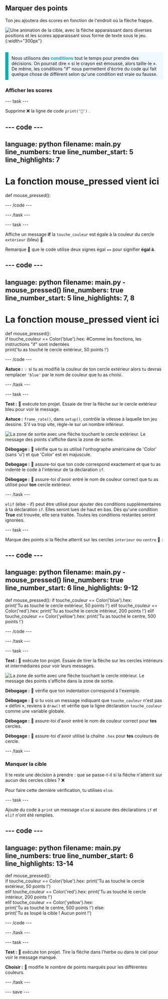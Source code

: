 ## Marquer des points

<div style="display: flex; flex-wrap: wrap">
<div style="flex-basis: 200px; flex-grow: 1; margin-right: 15px;">
Ton jeu ajoutera des scores en fonction de l'endroit où la flèche frappe.
</div>
<div>

![Une animation de la cible, avec la flèche apparaissant dans diverses positions et les scores apparaissant sous forme de texte sous le jeu.](images/points-scored.gif){:width="300px"}

</div>
</div>

<p style="border-left: solid; border-width:10px; border-color: #0faeb0; background-color: aliceblue; padding: 10px;">
Nous utilisons des <span style="color: #0faeb0; font-weight: bold;"> conditions</span> tout le temps pour prendre des décisions. On pourrait dire « si le crayon est émoussé, alors taille-le ». De même, les conditions "if" nous permettent d'écrire du code qui fait quelque chose de différent selon qu'une condition est vraie ou fausse.
</p>

### Afficher les scores

--- task ---

Supprime ❌ la ligne de code `print('🎯')` .

--- code ---
---
language: python
filename: main.py
line_numbers: true
line_number_start: 5
line_highlights: 7
---
# La fonction mouse_pressed vient ici
def mouse_pressed():


--- /code ---

--- /task ---

--- task ---

Affiche un message **if** la `touche_couleur` est égale à la couleur du cercle `extérieur` (bleu) 🎯.

Remarque 👀 que le code utilise deux signes égal `==` pour signifier **égal à**.

--- code ---
---
language: python
filename: main.py - mouse_pressed()
line_numbers: true
line_number_start: 5
line_highlights: 7, 8
---

# La fonction mouse_pressed vient ici
def mouse_pressed():     
    if touche_couleur == Color('blue').hex: #Comme les fonctions, les instructions "if" sont indentées   
        print('tu as touché le cercle extérieur, 50 points !') 

--- /code ---

**Astuce :** 💡 si tu as modifié la couleur de ton cercle extérieur alors tu devras remplacer `'blue'` par le nom de couleur que tu as choisi.

--- /task ---

--- task ---

**Test :** 🔄 exécute ton projet. Essaie de tirer la flèche sur le cercle extérieur bleu pour voir le message.

**Astuce :** `frame_rate()`, dans `setup()`, contrôle la vitesse à laquelle ton jeu dessine. S'il va trop vite, règle-le sur un nombre inférieur.

![La zone de sortie avec une flèche touchant le cercle extérieur. Le message des points s'affiche dans la zone de sortie.](images/blue-points.png)

**Débogage :** 🐞 vérifie que tu as utilisé l'orthographe américaine de 'Color' (sans 'u') et que 'Color' est en majuscule.

**Debogage :** 🐞 assure-toi que ton code correspond exactement et que tu as indenté le code à l'intérieur de ta déclaration `if`.

**Débogage :** 🐞 assure-toi d'avoir entré le nom de couleur correct que tu as utilisé pour **ton** cercle extérieur.

--- /task ---

`elif` (else - if) peut être utilisé pour ajouter des conditions supplémentaires à ta déclaration `if`. Elles seront lues de haut en bas. Dès qu'une condition **True** est trouvée, elle sera traitée. Toutes les conditions restantes seront ignorées.

--- task ---

Marque des points si la flèche atterrit sur les cercles `interieur` ou `centre` 🎯 :

--- code ---
---
language: python
filename: main.py - mouse_pressed()
line_numbers: true
line_number_start: 6
line_highlights: 9-12
---

def mouse_pressed():
    if touche_couleur == Color('blue').hex:   
        print('Tu as touché le cercle extérieur, 50 points !')
    elif touche_couleur == Color('red').hex:
        print('Tu as touché le cercle intérieur, 200 points !')
    elif touche_couleur == Color('yellow').hex:
        print('Tu as touché le centre, 500 points !')

--- /code ---

--- /task ---

--- task ---

**Test :** 🔄 exécute ton projet. Essaie de tirer la flèche sur les cercles intérieurs et intermédiaires pour voir leurs messages.

![La zone de sortie avec une flèche touchant le cercle intérieur. Le message des points s'affiche dans la zone de sortie.](images/yellow-points.png)

**Débogage :** 🐞 vérifie que ton indentation correspond à l'exemple.

**Débogage :** 🐞 si tu vois un message indiquant que `touche_couleur` n'est pas « défini », reviens à `draw()` et vérifie que la ligne déclaration `touche_couleur` comme une variable globale.

**Débogage :** 🐞 assure-toi d'avoir entré le nom de couleur correct pour **tes** cercles.

**Débogage :** 🐞 assure-toi d'avoir utilisé la chaîne `.hex` pour **tes** couleurs de cercle.

--- /task ---

### Manquer la cible

Il te reste une décision à prendre : que se passe-t-il si la flèche n'atterrit sur aucun des cercles cibles ? ❌

Pour faire cette dernière vérification, tu utilises `else`.

--- task ---

Ajoute du code à `print` un message `else` si aucune des déclarations `if` et `elif` n'ont été remplies.

--- code ---
---
language: python
filename: main.py
line_numbers: true
line_number_start: 6
line_highlights: 13-14
---

def mouse_pressed():    
    if touche_couleur == Color('blue').hex: 
        print('Tu as touché le cercle extérieur, 50 points !')   
    elif touche_couleur == Color('red').hex: 
        print('Tu as touché le cercle intérieur, 200 points !')   
    elif touche_couleur == Color('yellow').hex:   
        print('Tu as touché le centre, 500 points !')
    else:   
       print('Tu as loupé la cible ! Aucun point !')

--- /code ---

--- /task ---

--- task ---

**Test :** 🔄 exécute ton projet. Tire la flèche dans l'herbe ou dans le ciel pour voir le message manqué.

**Choisir :** 💭 modifie le nombre de points marqués pour les différentes couleurs.

--- /task ---

--- save ---
